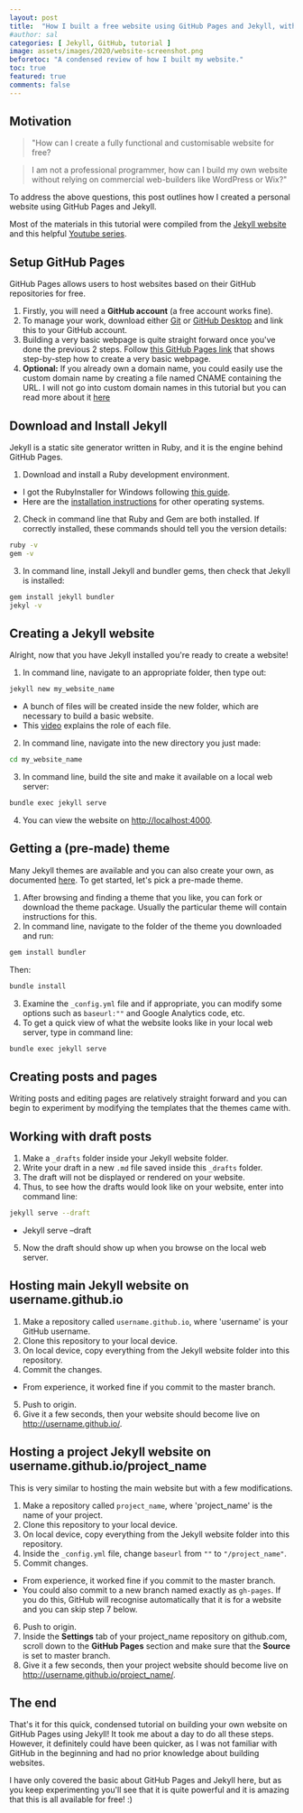 ```yaml
---
layout: post
title:  "How I built a free website using GitHub Pages and Jekyll, with no prior knowledge in web-building"
#author: sal
categories: [ Jekyll, GitHub, tutorial ]
image: assets/images/2020/website-screenshot.png
beforetoc: "A condensed review of how I built my website."
toc: true
featured: true
comments: false
---
```


## Motivation
> "How can I create a fully functional and customisable website for free?

> I am not a professional programmer, how can I build my own website without relying on commercial web-builders like WordPress or Wix?"

To address the above questions, this post outlines how I created a personal website using GitHub Pages and Jekyll.

Most of the materials in this tutorial were compiled from the [Jekyll website](https://jekyllrb.com/) and this helpful [Youtube series](https://youtu.be/T1itpPvFWHI).

## Setup GitHub Pages
GitHub Pages allows users to host websites based on their GitHub repositories for free.

1. Firstly, you will need a **GitHub account** (a free account works fine).
2. To manage your work, download either [Git](https://git-scm.com/) or [GitHub Desktop](https://desktop.github.com/) and link this to your GitHub account.
3. Building a very basic webpage is quite straight forward once you've done the previous 2 steps. Follow [this GitHub Pages link](https://pages.github.com/) that shows step-by-step how to create a very basic webpage.
4. **Optional:** If you already own a domain name, you could easily use the custom domain name by creating a file named CNAME containing the URL. I will not go into custom domain names in this tutorial but you can read more about it [here](https://help.github.com/en/github/working-with-github-pages/configuring-a-custom-domain-for-your-github-pages-site)

## Download and Install Jekyll
Jekyll is a static site generator written in Ruby, and it is the engine behind GitHub Pages.
1. Download and install a Ruby development environment.
  * I got the RubyInstaller for Windows following [this guide](https://jekyllrb.com/docs/installation/windows/).
  * Here are the [installation instructions](https://jekyllrb.com/docs/installation/#requirements) for other operating systems.
2. Check in command line that Ruby and Gem are both installed. If correctly installed, these commands should tell you the version details:
```bash
ruby -v
gem -v
```
3. In command line, install Jekyll and bundler gems, then check that Jekyll is installed:
```bash
gem install jekyll bundler
jekyl -v
```

## Creating a Jekyll website
Alright, now that you have Jekyll installed you're ready to create a website!
1. In command line, navigate to an appropriate folder, then type out:
```bash
jekyll new my_website_name
```
  * A bunch of files will be created inside the new folder, which are necessary to build a basic website.
  * This [video](https://youtu.be/pxua_1vyFck) explains the role of each file.
2. In command line, navigate into the new directory you just made:
```bash
cd my_website_name
```
3. In command line, build the site and make it available on a local web server:
```bash
bundle exec jekyll serve
```
4. You can view the website on [http://localhost:4000](http://localhost:4000).

## Getting a (pre-made) theme
Many Jekyll themes are available and you can also create your own, as documented [here](https://jekyllrb.com/docs/themes/). To get started, let's pick a pre-made theme.
1. After browsing and finding a theme that you like, you can fork or download the theme package. Usually the particular theme will contain instructions for this.
2. In command line, navigate to the folder of the theme you downloaded and run:
```bash
gem install bundler
```
Then:
```bash
bundle install
```
3. Examine the `_config.yml` file and if appropriate, you can modify some options such as `baseurl:""` and Google Analytics code, etc.
4. To get a quick view of what the website looks like in your local web server, type in command line:
```bash
bundle exec jekyll serve
```

## Creating posts and pages
Writing posts and editing pages are relatively straight forward and you can begin to experiment by modifying the templates that the themes came with.

## Working with draft posts
1.	Make a `_drafts` folder inside your Jekyll website folder.
2.	Write your draft in a new `.md` file saved inside this `_drafts` folder.
3.	The draft will not be displayed or rendered on your website.
4.	Thus, to see how the drafts would look like on your website, enter into command line:
```bash
jekyll serve --draft
```
-	Jekyll serve –draft
5.	Now the draft should show up when you browse on the local web server.

## Hosting main Jekyll website on username.github.io
1.	Make a repository called `username.github.io`, where 'username' is your GitHub username.
2.	Clone this repository to your local device.
3.	On local device, copy everything from the Jekyll website folder into this repository.
4.	Commit the changes.
  * From experience, it worked fine if you commit to the master branch.
5.	Push to origin.
6.	Give it a few seconds, then your website should become live on http://username.github.io/.

## Hosting a project Jekyll website on username.github.io/project_name
This is very similar to hosting the main website but with a few modifications.
1.	Make a repository called `project_name`, where 'project_name' is the name of your project.
2.	Clone this repository to your local device.
3.	On local device, copy everything from the Jekyll website folder into this repository.
4.	Inside the `_config.yml` file, change `baseurl` from `""` to `"/project_name"`.
5.	Commit changes.
  * From experience, it worked fine if you commit to the master branch.
  * You could also commit to a new branch named exactly as `gh-pages`. If you do this, GitHub will recognise automatically that it is for a website and you can skip step 7 below.
6.	Push to origin.
7.	Inside the **Settings** tab of your project_name repository on github.com, scroll down to the **GitHub Pages** section and make sure that the **Source** is set to master branch.
8.	Give it a few seconds, then your project website should become live on http://username.github.io/project_name/.

## The end
That's it for this quick, condensed tutorial on building your own website on GitHub Pages using Jekyll! It took me about a day to do all these steps. However, it definitely could have been quicker, as I was not familiar with GitHub in the beginning and had no prior knowledge about building websites.

I have only covered the basic about GitHub Pages and Jekyll here, but as you keep experimenting you'll see that it is quite powerful and it is amazing that this is all available for free! :)


<script data-ad-client="ca-pub-2169940957445604" async src="https://pagead2.googlesyndication.com/pagead/js/adsbygoogle.js"></script>

